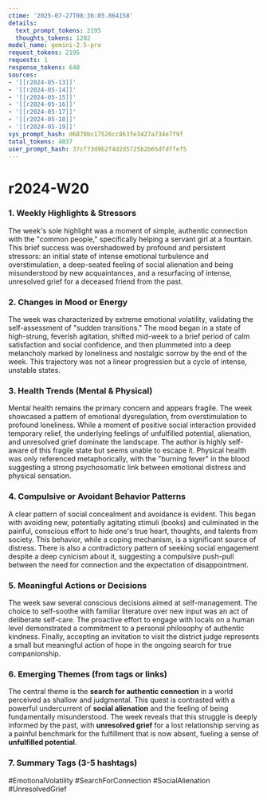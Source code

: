 ```yaml
---
ctime: '2025-07-27T08:36:05.864158'
details:
  text_prompt_tokens: 2195
  thoughts_tokens: 1202
model_name: gemini-2.5-pro
request_tokens: 2195
requests: 1
response_tokens: 640
sources:
- '[[r2024-05-13]]'
- '[[r2024-05-14]]'
- '[[r2024-05-15]]'
- '[[r2024-05-16]]'
- '[[r2024-05-17]]'
- '[[r2024-05-18]]'
- '[[r2024-05-19]]'
sys_prompt_hash: d6870bc17526cc863fe3427a734e7f9f
total_tokens: 4037
user_prompt_hash: 37cf73d9b2f4d2d5725b2b65dfdffef5
---
```

# r2024-W20

### 1. Weekly Highlights & Stressors
The week's sole highlight was a moment of simple, authentic connection with the "common people," specifically helping a servant girl at a fountain. This brief success was overshadowed by profound and persistent stressors: an initial state of intense emotional turbulence and overstimulation, a deep-seated feeling of social alienation and being misunderstood by new acquaintances, and a resurfacing of intense, unresolved grief for a deceased friend from the past.

### 2. Changes in Mood or Energy
The week was characterized by extreme emotional volatility, validating the self-assessment of "sudden transitions." The mood began in a state of high-strung, feverish agitation, shifted mid-week to a brief period of calm satisfaction and social confidence, and then plummeted into a deep melancholy marked by loneliness and nostalgic sorrow by the end of the week. This trajectory was not a linear progression but a cycle of intense, unstable states.

### 3. Health Trends (Mental & Physical)
Mental health remains the primary concern and appears fragile. The week showcased a pattern of emotional dysregulation, from overstimulation to profound loneliness. While a moment of positive social interaction provided temporary relief, the underlying feelings of unfulfilled potential, alienation, and unresolved grief dominate the landscape. The author is highly self-aware of this fragile state but seems unable to escape it. Physical health was only referenced metaphorically, with the "burning fever" in the blood suggesting a strong psychosomatic link between emotional distress and physical sensation.

### 4. Compulsive or Avoidant Behavior Patterns
A clear pattern of social concealment and avoidance is evident. This began with avoiding new, potentially agitating stimuli (books) and culminated in the painful, conscious effort to hide one's true heart, thoughts, and talents from society. This behavior, while a coping mechanism, is a significant source of distress. There is also a contradictory pattern of seeking social engagement despite a deep cynicism about it, suggesting a compulsive push-pull between the need for connection and the expectation of disappointment.

### 5. Meaningful Actions or Decisions
The week saw several conscious decisions aimed at self-management. The choice to self-soothe with familiar literature over new input was an act of deliberate self-care. The proactive effort to engage with locals on a human level demonstrated a commitment to a personal philosophy of authentic kindness. Finally, accepting an invitation to visit the district judge represents a small but meaningful action of hope in the ongoing search for true companionship.

### 6. Emerging Themes (from tags or links)
The central theme is the **search for authentic connection** in a world perceived as shallow and judgmental. This quest is contrasted with a powerful undercurrent of **social alienation** and the feeling of being fundamentally misunderstood. The week reveals that this struggle is deeply informed by the past, with **unresolved grief** for a lost relationship serving as a painful benchmark for the fulfillment that is now absent, fueling a sense of **unfulfilled potential**.

### 7. Summary Tags (3-5 hashtags)
#EmotionalVolatility #SearchForConnection #SocialAlienation #UnresolvedGrief